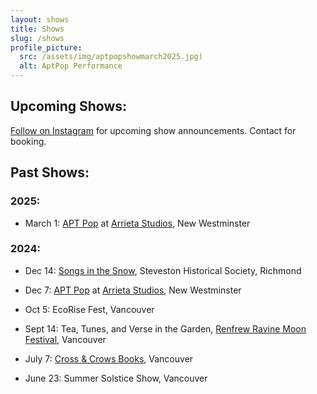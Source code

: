 ```yaml
---
layout: shows
title: Shows
slug: /shows
profile_picture:
  src: /assets/img/aptpopshowmarch2025.jpg)
  alt: AptPop Performance
---
```


## Upcoming Shows:
 
[Follow on Instagram](https://www.instagram.com/ruffledbirdling/) for upcoming show announcements. Contact for booking.

## Past Shows:

### 2025:

-  March 1: [APT Pop](https://www.instagram.com/aptpop/) at [Arrieta Studios](https://www.instagram.com/arrieta_art/), New Westminster <br>

### 2024:

- Dec 14: [Songs in the Snow](https://historicsteveston.ca/a-steveston-favourite-returns-in-december/), Steveston Historical Society, Richmond <br>

- Dec 7: [APT Pop](https://www.instagram.com/aptpop/) at [Arrieta Studios](https://www.instagram.com/arrieta_art/), New Westminster <br>

- Oct 5: EcoRise Fest, Vancouver <br>

- Sept 14: Tea, Tunes, and Verse in the Garden, [Renfrew Ravine Moon Festival](https://stillmoonarts.ca/2024-renfrew-ravine-moon-festival/2024artists/), Vancouver <br>

- July 7: [Cross & Crows Books](https://crossandcrows.com/), Vancouver <br>

- June 23: Summer Solstice Show, Vancouver <br>
